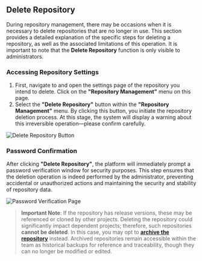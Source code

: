 ## Delete Repository  

During repository management, there may be occasions when it is necessary to delete repositories that are no longer in use. This section provides a detailed explanation of the specific steps for deleting a repository, as well as the associated limitations of this operation. It is important to note that the **Delete Repository** function is only visible to administrators.  

### Accessing Repository Settings  

1. First, navigate to and open the settings page of the repository you intend to delete. Click on the **"Repository Management"** menu on this page.  
2. Select the **"Delete Repository"** button within the **"Repository Management"** menu. By clicking this button, you initiate the repository deletion process. At this stage, the system will display a warning about this irreversible operation—please confirm carefully.  

![Delete Repository Button](/portal/rep-delete.png)  

### Password Confirmation  

After clicking **"Delete Repository"**, the platform will immediately prompt a password verification window for security purposes. This step ensures that the deletion operation is indeed performed by the administrator, preventing accidental or unauthorized actions and maintaining the security and stability of repository data.  

![Password Verification Page](/portal/rep-delete2.png)  

> **Important Note**: If the repository has release versions, these may be referenced or cloned by other projects. Deleting the repository could significantly impact dependent projects; therefore, such repositories **cannot be deleted**. In this case, you may opt to **[archive the repository](/portal/rep-archive)** instead. Archived repositories remain accessible within the team as historical backups for reference and traceability, though they can no longer be modified or edited.